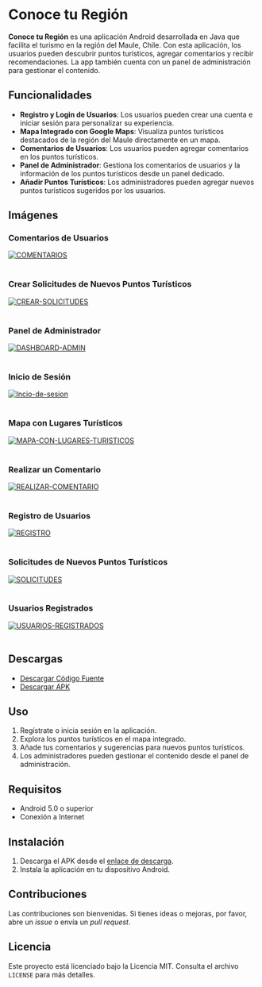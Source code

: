 # Conoce tu Región

**Conoce tu Región** es una aplicación Android desarrollada en Java que facilita el turismo en la región del Maule, Chile. Con esta aplicación, los usuarios pueden descubrir puntos turísticos, agregar comentarios y recibir recomendaciones. La app también cuenta con un panel de administración para gestionar el contenido.

## Funcionalidades

- **Registro y Login de Usuarios**: Los usuarios pueden crear una cuenta e iniciar sesión para personalizar su experiencia.
- **Mapa Integrado con Google Maps**: Visualiza puntos turísticos destacados de la región del Maule directamente en un mapa.
- **Comentarios de Usuarios**: Los usuarios pueden agregar comentarios en los puntos turísticos.
- **Panel de Administrador**: Gestiona los comentarios de usuarios y la información de los puntos turísticos desde un panel dedicado.
- **Añadir Puntos Turísticos**: Los administradores pueden agregar nuevos puntos turísticos sugeridos por los usuarios.

## Imágenes

### Comentarios de Usuarios
<a href="https://postimg.cc/Z0Shdt8f" target="_blank"><img src="https://i.postimg.cc/v818CGcd/COMENTARIOS.png" alt="COMENTARIOS"/></a><br/><br/>

### Crear Solicitudes de Nuevos Puntos Turísticos
<a href="https://postimg.cc/14r10CMy" target="_blank"><img src="https://i.postimg.cc/9XvXhs7w/CREAR-SOLICITUDES.png" alt="CREAR-SOLICITUDES"/></a><br/><br/>

### Panel de Administrador
<a href="https://postimg.cc/dhXbQzQj" target="_blank"><img src="https://i.postimg.cc/bvNpghKW/DASHBOARD-ADMIN.png" alt="DASHBOARD-ADMIN"/></a><br/><br/>

### Inicio de Sesión
<a href="https://postimg.cc/sQ5wrL1x" target="_blank"><img src="https://i.postimg.cc/fLrFxnNc/Incio-de-sesion.png" alt="Incio-de-sesion"/></a><br/><br/>

### Mapa con Lugares Turísticos
<a href="https://postimg.cc/ZvZjKLyc" target="_blank"><img src="https://i.postimg.cc/tJnckSqL/MAPA-CON-LUGARES-TURISTICOS.png" alt="MAPA-CON-LUGARES-TURISTICOS"/></a><br/><br/>

### Realizar un Comentario
<a href="https://postimg.cc/fSKC30ch" target="_blank"><img src="https://i.postimg.cc/XXMzzfXX/REALIZAR-COMENTARIO.png" alt="REALIZAR-COMENTARIO"/></a><br/><br/>

### Registro de Usuarios
<a href="https://postimg.cc/QB20vD8v" target="_blank"><img src="https://i.postimg.cc/RFFy6CjC/REGISTRO.png" alt="REGISTRO"/></a><br/><br/>

### Solicitudes de Nuevos Puntos Turísticos
<a href="https://postimg.cc/ZWCkSTmq" target="_blank"><img src="https://i.postimg.cc/9QBcyMNy/SOLICITUDES.png" alt="SOLICITUDES"/></a><br/><br/>

### Usuarios Registrados
<a href="https://postimg.cc/MvZ297rV" target="_blank"><img src="https://i.postimg.cc/c4wx4TR9/USUARIOS-REGISTRADOS.png" alt="USUARIOS-REGISTRADOS"/></a><br/><br/>

## Descargas

- [Descargar Código Fuente](https://github.com/tu_usuario/ConoceTuRegion/archive/refs/heads/master.zip)
- [Descargar APK](https://github.com/tu_usuario/ConoceTuRegion/releases/latest)

## Uso

1. Regístrate o inicia sesión en la aplicación.
2. Explora los puntos turísticos en el mapa integrado.
3. Añade tus comentarios y sugerencias para nuevos puntos turísticos.
4. Los administradores pueden gestionar el contenido desde el panel de administración.

## Requisitos

- Android 5.0 o superior
- Conexión a Internet

## Instalación

1. Descarga el APK desde el [enlace de descarga](https://github.com/tu_usuario/ConoceTuRegion/releases/latest).
2. Instala la aplicación en tu dispositivo Android.

## Contribuciones

Las contribuciones son bienvenidas. Si tienes ideas o mejoras, por favor, abre un *issue* o envía un *pull request*.

## Licencia

Este proyecto está licenciado bajo la Licencia MIT. Consulta el archivo `LICENSE` para más detalles.
